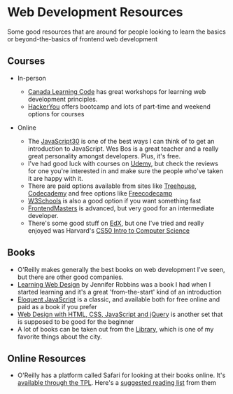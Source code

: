 # Web Development Resources

Some good resources that are around for people looking to learn the basics or beyond-the-basics of frontend web development

## Courses

* In-person
  * [Canada Learning Code](https://www.canadalearningcode.ca/) has great workshops for learning web development principles.
  * [HackerYou](https://hackeryou.com) offers bootcamp and lots of part-time and weekend options for courses

* Online
  * The [JavaScript30](https://javascript30.com/) is one of the best ways I can think of to get an introduction to JavaScript. Wes Bos is a great teacher and a really great personality amongst developers. Plus, it's free.
  * I've had good luck with courses on [Udemy](https://www.udemy.com), but check the reviews for one you're interested in and make sure the people who've taken it are happy with it.
  * There are paid options available from sites like [Treehouse](https://teamtreehouse.com), [Codecademy](https://www.codecademy.com/) and free options like [Freecodecamp](https://www.freecodecamp.org/)
  * [W3Schools](https://www.w3schools.com/) is also a good option if you want something fast
  * [FrontendMasters](https://frontendmasters.com/) is advanced, but very good for an intermediate developer.
  * There's some good stuff on [EdX](https://www.edx.org), but one I've tried and really enjoyed was Harvard's [CS50 Intro to Computer Science](https://www.edx.org/course/cs50s-introduction-to-computer-science)


## Books

* O'Reilly makes generally the best books on web development I've seen, but there are other good companies.
* [Learning Web Design](https://www.amazon.ca/Learning-Web-Design-Beginners-JavaScript/dp/1449319270) by Jennifer Robbins was a book I had when I started learning and it's a great 'from-the-start' kind of an introduction
* [Eloquent JavaScript](https://eloquentjavascript.net/) is a classic, and available both for free online and paid as a book if you prefer
* [Web Design with HTML, CSS, JavaScript and jQuery](https://www.amazon.ca/Web-Design-HTML-JavaScript-jQuery/dp/1118907442/ref=pd_sim_14_2/135-8639174-5034444?_encoding=UTF8&pd_rd_i=1118907442&pd_rd_r=57f1584b-5187-11e9-88de-bdc5d031db6a&pd_rd_w=PHGEL&pd_rd_wg=jC90R&pf_rd_p=29a85b27-a36a-4f8d-94ca-61aa962c5f39&pf_rd_r=EYRGSPPSJWAFBKSA4WXW&psc=1&refRID=EYRGSPPSJWAFBKSA4WXW) is another set that is supposed to be good for the beginner
* A lot of books can be taken out from the [Library](https://www.torontopubliclibrary.ca/search.jsp?Ntt=html+css+javascript), which is one of my favorite things about the city.

## Online Resources

* O'Reilly has a platform called Safari for looking at their books online. It's [available through the TPL](https://www.torontopubliclibrary.ca/detail.jsp?R=EDB0099). Here's a [suggested reading list](https://www.oreilly.com/ideas/what-are-good-resources-for-learning-about-javascript) from them
